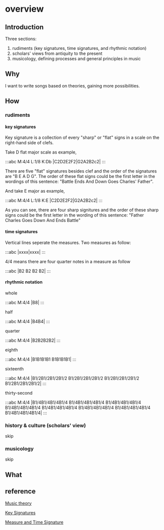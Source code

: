 # overview

## Introduction

Three sections:

1. rudiments (key signatures, time signatures, and rhythmic notation)
2. scholars' views from antiquity to the present
3. musicology, defining processes and general principles in music

## Why

I want to write songs based on theories, gaining more possibilities.

## How

### rudiments

#### key signatures

Key signature is a collection of every "sharp" or "flat" signs in a scale on the right-hand side of clefs.

Take D flat major scale as example,

:::abc
M:4/4
L:1/8
K:Db
|C2D2E2F2|G2A2B2c2|
:::

There are five "flat" signatures besides clef and the order of the signatures are "B E A D G". The order of these flat signs could be the first letter in the wordings of this sentence: "Battle Ends And Down Goes Charles' Father".

And take E major as example,

:::abc
M:4/4
L:1/8
K:E
|C2D2E2F2|G2A2B2c2|
:::

As you can see, there are four sharp signitures and the order of these sharp signs could be the first letter in the wording of this sentence: "Father Charles Goes Down And Ends Battle"

#### time signatures

Vertical lines seperate the measures. Two measures as follow:

:::abc
|xxxx|xxxx|
:::

4/4 means there are four quarter notes in a measure as follow

:::abc
|B2 B2 B2 B2|
:::

#### rhythmic notation

whole

:::abc
M:4/4
|B8|
:::

half

:::abc
M:4/4
|B4B4|
:::

quarter

:::abc
M:4/4
|B2B2B2B2|
:::

eighth

:::abc
M:4/4
|B1B1B1B1 B1B1B1B1|
:::

sixteenth

:::abc
M:4/4
|B1/2B1/2B1/2B1/2 B1/2B1/2B1/2B1/2 B1/2B1/2B1/2B1/2 B1/2B1/2B1/2B1/2|
:::

thirty-second

:::abc
M:4/4
|B1/4B1/4B1/4B1/4 B1/4B1/4B1/4B1/4 B1/4B1/4B1/4B1/4 B1/4B1/4B1/4B1/4 B1/4B1/4B1/4B1/4 B1/4B1/4B1/4B1/4 B1/4B1/4B1/4B1/4 B1/4B1/4B1/4B1/4|
:::

### history & culture (scholars' view)

skip

### musicology

skip

## What

## reference

[Music theory](https://en.wikipedia.org/wiki/Music_theory)

[Key Signatures](https://www.musictheory.net/lessons/24)

[Measure and Time Signature](https://www.musictheory.net/lessons/12)
